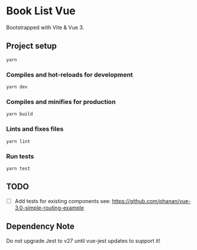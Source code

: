 # Book List Vue

Bootstrapped with Vite & Vue 3.

## Project setup

```
yarn
```

### Compiles and hot-reloads for development

```
yarn dev
```

### Compiles and minifies for production

```
yarn build
```

### Lints and fixes files

```
yarn lint
```

### Run tests

```
yarn test
```

## TODO

- [ ] Add tests for existing components
      see: https://github.com/phanan/vue-3.0-simple-routing-example

## Dependency Note

Do not upgrade Jest to v27 until vue-jest updates to support it!
